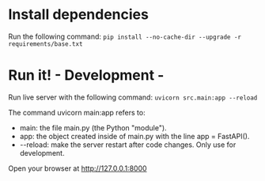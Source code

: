 # Install dependencies
Run the following command: `pip install --no-cache-dir --upgrade -r requirements/base.txt`

# Run it!  - Development - 
Run live server with the following command: `uvicorn src.main:app --reload`

The command uvicorn main:app refers to:
* main: the file main.py (the Python "module").
* app: the object created inside of main.py with the line app = FastAPI().
* --reload: make the server restart after code changes. Only use for development.

Open your browser at http://127.0.0.1:8000